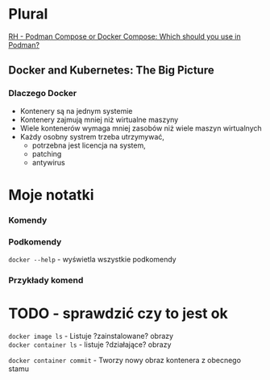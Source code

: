 # Plural 

[RH - Podman Compose or Docker Compose: Which should you use in Podman?](https://www.redhat.com/sysadmin/podman-compose-docker-compose)

## Docker and Kubernetes: The Big Picture 

### Dlaczego Docker 

- Kontenery są na jednym systemie
- Kontenery zajmują mniej niż wirtualne maszyny 
- Wiele kontenerów wymaga mniej zasobów niż wiele maszyn wirtualnych
- Każdy osobny systrem trzeba utrzymywać, 
    - potrzebna jest licencja na system, 
    - patching
    - antywirus 



# Moje notatki 


### Komendy 

### Podkomendy  
```docker --help``` - wyświetla wszystkie podkomendy  


### Przykłady komend  
# TODO - sprawdzić czy to jest ok   
```docker image ls``` - Listuje ?zainstalowane? obrazy  
```docker container ls``` - listuje ?działające? obrazy  


```docker container commit``` - Tworzy nowy obraz kontenera z obecnego stamu   


